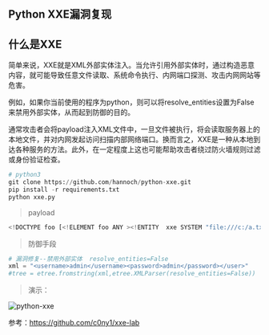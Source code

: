 ## Python XXE漏洞复现

## **什么是XXE**

简单来说，XXE就是XML外部实体注入。当允许引用外部实体时，通过构造恶意内容，就可能导致任意文件读取、系统命令执行、内网端口探测、攻击内网网站等危害。

例如，如果你当前使用的程序为python，则可以将resolve_entities设置为False来禁用外部实体，从而起到防御的目的。

通常攻击者会将payload注入XML文件中，一旦文件被执行，将会读取服务器上的本地文件，并对内网发起访问扫描内部网络端口。换而言之，XXE是一种从本地到达各种服务的方法。此外，在一定程度上这也可能帮助攻击者绕过防火墙规则过滤或身份验证检查。

```python
# python3
git clone https://github.com/hannoch/python-xxe.git
pip install -r requirements.txt
python xxe.py
```

>   payload

```python
<!DOCTYPE foo [<!ELEMENT foo ANY ><!ENTITY  xxe SYSTEM "file:///c:/a.txt" >]>
```

>   防御手段

```python
# 漏洞修复--禁用外部实体  resolve_entities=False
xml = "<username>admin</username><password>admin</password></user>"
#tree = etree.fromstring(xml,etree.XMLParser(resolve_entities=False))
```

>   演示：

![python-xxe](https://github.com/hannoch/python-xxe/blob/master/python_xxe_demo.gif)

参考：https://github.com/c0ny1/xxe-lab